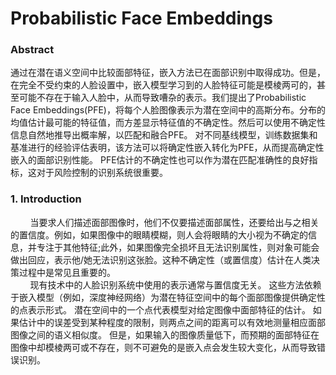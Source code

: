 # Probabilistic Face Embeddings
### Abstract
通过在潜在语义空间中比较面部特征，嵌入方法已在面部识别中取得成功。但是，在完全不受约束的人脸设置中，嵌入模型学习到的人脸特征可能是模棱两可的，甚至可能不存在于输入人脸中，从而导致嘈杂的表示。我们提出了Probabilistic Face Embeddings(PFE)，将每个人脸图像表示为潜在空间中的高斯分布。分布的均值估计最可能的特征值，而方差显示特征值的不确定性。然后可以使用不确定性信息自然地推导出概率解，以匹配和融合PFE。 对不同基线模型，训练数据集和基准进行的经验评估表明，该方法可以将确定性嵌入转化为PFE，从而提高确定性嵌入的面部识别性能。 PFE估计的不确定性也可以作为潜在匹配准确性的良好指标，这对于风险控制的识别系统很重要。  
### 1. Introduction
&nbsp;&#160; &#160; &#160; &#160;当要求人们描述面部图像时，他们不仅要描述面部属性，还要给出与之相关的置信度。例如，如果图像中的眼睛模糊，则人会将眼睛的大小视为不确定的信息，并专注于其他特征;此外，如果图像完全损坏且无法识别属性，则对象可能会做出回应，表示他/她无法识别这张脸。这种不确定性（或置信度）估计在人类决策过程中是常见且重要的。  
&#160;&#160; &#160; &#160; &#160;现有技术中的人脸识别系统中使用的表示通常与置信度无关。 这些方法依赖于嵌入模型（例如，深度神经网络）为潜在特征空间中的每个面部图像提供确定性的点表示形式。 潜在空间中的一个点代表模型对给定图像中面部特征的估计。 如果估计中的误差受到某种程度的限制，则两点之间的距离可以有效地测量相应面部图像之间的语义相似度。 但是，如果输入的图像质量低下，而预期的面部特征在图像中却模棱两可或不存在，则不可避免的是嵌入点会发生较大变化，从而导致错误识别。  
